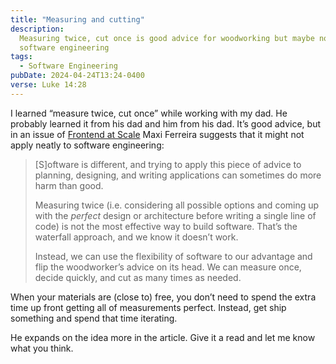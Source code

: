 ```yaml
---
title: "Measuring and cutting"
description:
  Measuring twice, cut once is good advice for woodworking but maybe not for
  software engineering
tags:
  - Software Engineering
pubDate: 2024-04-24T13:24-0400
verse: Luke 14:28
---
```


I learned “measure twice, cut once” while working with my dad. He probably
learned it from his dad and him from his dad. It’s good advice, but in an issue
of [Frontend at Scale](https://frontendatscale.com/issues/16/) Maxi Ferreira
suggests that it might not apply neatly to software engineering:

> [S]oftware is different, and trying to apply this piece of advice to planning,
> designing, and writing applications can sometimes do more harm than good.
>
> Measuring twice (i.e. considering all possible options and coming up with
> the *perfect* design or architecture before writing a single line of code) is
> not the most effective way to build software. That’s the waterfall approach,
> and we know it doesn’t work.
>
> Instead, we can use the flexibility of software to our advantage and flip the
> woodworker’s advice on its head. We can measure once, decide quickly, and cut
> as many times as needed.

When your materials are (close to) free, you don’t need to spend the extra time
up front getting all of measurements perfect. Instead, get ship something and
spend that time iterating.

He expands on the idea more in the article. Give it a read and let me know what
you think.
